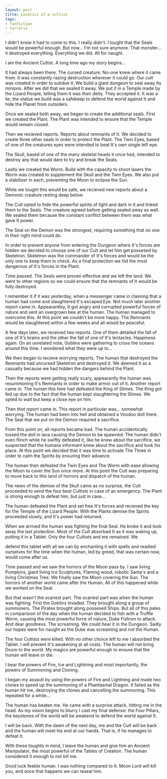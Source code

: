 ```yaml
---
layout: post
title: Lunatics of a cultist
tags:
- fanfiction
- terraria
---
```


I didn't know it had to come to this. I really didn't. I tought that the Seals would be powerful enough. But now... I'm not sure anymore. That monster... it destroyed everything. Everything we did. All for naught.

I am the Ancient Cultist. A long time ago my story begins...

It had always been there. The cursed creature. No-one knew where it came from. It was constantly razing destruction wherever it could go. Our cult was created in order to subdue it. We build a giant dungeon to seal away Its minions. After we did that we sealed It away. We put it in a Temple made by the Lizard People, telling them it was their deity. They accepted it. It was a lie, the statue we build was a safekeep to defend the world against It and hide the Planet from outsiders.

Once we sealed both away, we began to create the additional seals. First we created the Plant. The Plant was intended to ensure that the Temple would remain closed.

Then we recieved reports. Reports about remnants of It. We decided to create three other seals in order to protect the Plant. The Twin Eyes, based of one of the creatures eyes were intended to beat It's own single left eye.

The Skull, based of one of the many skeletal heads it once had, intended to destroy any that would dare to try and break the Seals.

Lastly we created the Worm. Build with the capacity to shoot lasers the Worm was created to supplement the Skull and the Twin Eyes. We also put a stabilizer in each, preventing the Moon to eclipse the Sun.

While we tought this would be safe, we recieved new reports about a Demonic creature resting deep below.

The Cult opted to hide the powerful spirits of light and dark in it and linked them to the Seals. The creature agreed before getting sealed away as well. We sealed them because the constant conflict between them was what gave It power.

The Seal on the Demon was the strongest, requiring something that no one in their right mind could do.

In order to prevent anyone from entering the Dungeon where It's forces are hidden we decided to choose one of our Cult and let him get possesed by Skeletron. Skeletron was the commander of It's forces and would be the only one to keep them in check. As a final protection we hid the most dangerous of It's forces in the Plant.

Time passed. The Seals were proven effective and we left the land. We went to other regions so we could ensure that the remnants of It would be fully destroyed.

I remember it if it was yesterday, when a messenger came in claiming that a human had come and slaughtered It's escaped Eye. Not much later another report came in. Appearantley, It got angry and corrupted powerful forces of nature and sent an overgrown bee at the human. The human managed to overcome this. At this point we couldn't be more happy. The Remnants would be slaughtered within a few weeks and all would be peaceful.

A few days later, we received two reports. One of them detailed the fall of one of It's brains and the other the fall of one of It's tentacles. Happiness again. On an unrelated note, Goblins were gathering to cross the oceans around this time. I wondered what they were up to...

We then began to recieve worrying reports. The human that destroyed the Remnants had uncursed Skeletron and destroyed it. We deemed it as a casualty because we had hidden the dangers behind the Plant.

Then the reports were getting really scary, appearantly the human was resummoning It's Remnants in order to make armor out of it. Another report came in. The human this time had defeated the King of Slimes. The King got fed up due to the fact that the human kept slaughtering the Slimes. We opted to wait but keep a close eye on him.

Then <em>that report</em> came in. This report in particular was... somewhat worrying. The human had been into hell and obtained a Voodoo doll there. The Seal that we put on the Demon required a sacrifice.

From this point on, all reports became bad. The human accidentically tossed the doll in lava causing the Demon to be spawned. The human didn't even flinch while he swiftly defeated it, like he knew about the sacrifice, we suspected that the humans informant knew about the sacrifice and took his place. At this point we decided that it was time to activate The Three in order to calm the Spirits by ensuring their advance.

The human then defeated the Twin Eyes and The Worm with ease allowing the Moon to cover the Sun once more. At this point the Cult was preparing to move back to this land of horrors and dispatch of the human.

The news of the demise of the Skull came as no surprise, the Cult proceeded to send the four best Cultists in case of an emergency. The Plant is strong enough to defeat him, but just in case...

The human defeated the Plant and set free It's forces and recieved the key for the Temple of the Lizard People. With the Plants demise the Spirits proceeded slowly, and It's power had returned.

When we arrived the human was fighting the final Seal. He broke it and took away the last protection. Most of the Cult absorbed It as it was waking up, putting it in a Tablet. Only the four Cultists and me remained. We

defend this tablet with all we can by enchanting it with spells and readied ourselves for the time when the human, led by greed, that was certain now, would come after us.

Time passed and we saw the horrors of the Moon pass by. I saw living Pumpkins, giant living Ice Sculptures, Flaming wood, robotic Santa's and a living Christmas Tree. We finally saw the Moon covering the Sun. The horrors of another world came after the Human. All of this happened while we worked on the Seal.

But that wasn't the scariest part. The scariest part was when the human was fighting. First the Goblins invaded. They brought along a group of summoners. The Pirates brought along possesed Ships. But all of this pales in comparision of the day when the human decided to fish with a Truffle Worm, causing the most powerful force of nature, Duke Fishron to attack. And dear goodness. The screaming. We could hear it in the Dungeon. Sadly our hopes were for naught as the Duke was screaming and not the Human.

The four Cultists were killed. With no other choice left to me I absorbed the Tablet. I will prevent It's awakening at all costs. The human will not bring Doom to the world. My magics are powerful enough to ensure that the human will leave or die.

I bear the powers of Fire, Ice and Lightning and most importantly, the powers of Summoning and Cloning.

I began my assault by using the powers of Fire and Lightning and made two clones to speed up the summoning of a Phantasmal Dragon. It failed as the human hit me, destroying the clones and cancelling the summoning. This repeated for a while...

The human has beaten me. He came with a surprise attack, hitting me in the head. As my vision begins to blurry I cast my final defense: the Four Pillars, the keystones of the world will be awakend to defend the world against It.

I will be back. With the dawn of the next day, me and the Cult will be back and the human will meet his end at our hands. That is, if he manages to defeat It.

With these toughts in mind, I leave the human and give him an Ancient Manipulator, the most powerful of the Tables of Creation. The human considered it enough to not kill me.

Good luck feeble human. I was nothing compared to It. Moon Lord will kill you, and once that happens we can reseal him.
